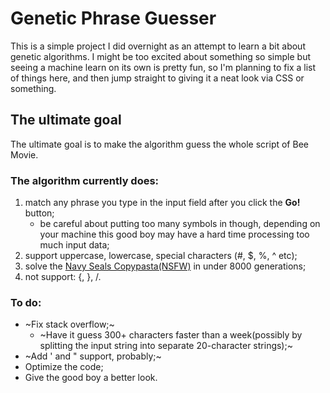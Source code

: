 # Genetic Phrase Guesser

This is a simple project I did overnight as an attempt to learn a bit about genetic algorithms. I might be too excited about something so simple but seeing a machine learn on its own is pretty fun, so I'm planning to fix a list of things here, and then jump straight to giving it a neat look via CSS or something.

## The ultimate goal

The ultimate goal is to make the algorithm guess the whole script of Bee Movie.

### The algorithm currently does:

1. match any phrase you type in the input field after you click the **Go!** button;
   - be careful about putting too many symbols in though, depending on your machine this good boy may have a hard time processing too much input data;
2. support uppercase, lowercase, special characters (#, $, %, ^ etc);
3. solve the [Navy Seals Copypasta(NSFW)](https://knowyourmeme.com/memes/navy-seal-copypasta) in under 8000 generations;
4. not support: {, }, /.


### To do:
* ~Fix stack overflow;~
  - ~Have it guess 300+ characters faster than a week(possibly by splitting the input string into separate 20-character strings);~
* ~Add ' and " support, probably;~
* Optimize the code;
* Give the good boy a better look.